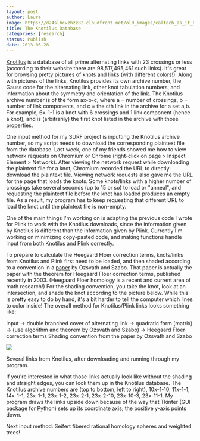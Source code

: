 ```yaml
---
layout: post
author: Laura
image: https://d24slhcvzhzz82.cloudfront.net/old_images/caltech_as_it_happens/6a0105349b8251970b019103b6fe3e970c.png
title: The Knotilus Database 
categories: [research]
status: Publish
date: 2013-06-28
---
```



[Knotilus](https://knotilus.math.uwo.ca/) is a database of all prime alternating links with 23 crossings or less (according to their website there are 98,517,495,461 such links). It's great for browsing pretty pictures of knots and links (with different colors!). Along with pictures of the links, Knotilus provides its own archive number, the Gauss code for the alternating link, other knot tabulation numbers, and information about the symmetry and orientation of the link. The Knotilus archive number is of the form ax-b-c, where a = number of crossings, b = number of link components, and c = the cth link in the archive for a set a,b. For example, 6x-1-1 is a knot with 6 crossings and 1 link component (hence a knot), and is (arbitrarily) the first knot listed in the archive with those properties.

One input method for my SURF project is inputting the Knotilus archive number, so my script needs to download the corresponding plaintext file from the database. Last week, one of my friends showed me how to view network requests on Chromium or Chrome (right-click on page &gt; Inspect Element &gt; Network). After viewing the network request while downloading the plaintext file for a knot, Chromium recorded the URL to directly download the plaintext file. Viewing network requests also gave me the URL for the page that loads the knots. Some knots/links with a higher number of crossings take several seconds (up to 15 or so) to load or "anneal", and requesting the plaintext file before the knot has loaded produces an empty file. As a result, my program has to keep requesting that different URL to load the knot until the plaintext file is non-empty.

 One of the main things I'm working on is adapting the previous code I wrote for Plink to work with the Knotilus downloads, since the information given by Knotilus is different than the information given by Plink. Currently I'm working on minimizing copy-pasted code, and making functions handle input from both Knotilus and Plink correctly.

To prepare to calculate the Heegaard Floer correction terms, knots/links from Knotilus and Plink first need to be loaded, and then shaded according to a convention in a [paper](https://arxiv.org/abs/math/0309170) by Ozsvath and Szabo. That paper is actually the paper with the theorem for Heegaard Floer correction terms, published recently in 2003. (Heegaard Floer homology is a recent and current area of math research!) For the shading convention, you take the knot, look at an intersection, and shade the knot according to the picture below. While this is pretty easy to do by hand, it's a bit harder to tell the computer which lines to color inside! The overall method for Knotilus/Plink links looks something like: 

Input -&gt; double branched cover of alternating link -&gt; quadratic form (matrix) -&gt; (use algorithm and theorem by Ozsvath and Szabo) -&gt; Heegaard Floer correction terms
Shading convention from the paper by Ozsvath and Szabo


![](https://d24slhcvzhzz82.cloudfront.net/old_images/caltech_as_it_happens/6a0105349b8251970b0192ab7dd495970d.png)

Several links from Knotilus, after downloading and running through my program.

If you're interested in what those links actually look like without the shading and straight edges, you can look them up in the Knotilus database. The Knotilus archive numbers are (top to bottom, left to right), 10x-1-10, 11x-1-1, 14x-1-1, 23x-1-1, 23x-1-2, 23x-2-1, 23x-2-10, 23x-10-3, 23x-11-1. My program draws the links upside down because of the way that Tkinter (GUI package for Python) sets up its coordinate axis; the positive y-axis points down.

Next input method: Seifert fibered rational homology spheres and weighted trees!

